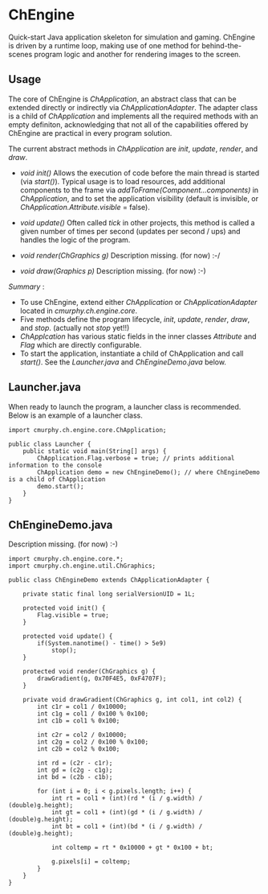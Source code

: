 ChEngine
========

Quick-start Java application skeleton for simulation and gaming. ChEngine is driven by a runtime loop, making use of one method for behind-the-scenes program logic and another for rendering images to the screen. 


Usage
-----
The core of ChEngine is _ChApplication_, an abstract class that can be extended directly or indirectly via _ChApplicationAdapter_. The adapter class is a child of _ChApplication_ and implements all the required methods with an empty definiton, acknowledging that not all of the capabilities offered by ChEngine are practical in every program solution.

The current abstract methods in _ChApplication_ are _init_, _update_, _render_, and _draw_.

- _void init()_
Allows the execution of code before the main thread is started (via _start()_). Typical usage is to load resources, add additional components to the frame via _addToFrame(Component...components)_ in _ChApplication_, and to set the application visibility (default is invisible, or _ChApplication.Attribute.visible_ = false).

- _void update()_
Often called _tick_ in other projects, this method is called a given number of times per second (updates per second / ups) and handles the logic of the program.

- _void render(ChGraphics g)_
Description missing. (for now) :-/

- _void draw(Graphics p)_
Description missing. (for now) :-)

_Summary_ :
- To use ChEngine, extend either _ChApplication_ or _ChApplicationAdapter_ located in _cmurphy.ch.engine.core_.
- Five methods define the program lifecycle, _init_, _update_, _render_, _draw_, and _stop_. (actually not _stop_ yet!!)
- _ChApplcation_ has various static fields in the inner classes _Attribute_ and _Flag_ which are directly configurable.
- To start the application, instantiate a child of ChApplication and call _start()_. See the _Launcher.java_ and _ChEngineDemo.java_ below.

Launcher.java
-------------
When ready to launch the program, a launcher class is recommended. Below is an example of a launcher class.
```
import cmurphy.ch.engine.core.ChApplication;

public class Launcher {
    public static void main(String[] args) {
        ChApplication.Flag.verbose = true; // prints additional information to the console
        ChApplication demo = new ChEngineDemo(); // where ChEngineDemo is a child of ChApplication
        demo.start();
    }
}
```
ChEngineDemo.java
-----------------
Description missing. (for now) :-)
```
import cmurphy.ch.engine.core.*;
import cmurphy.ch.engine.util.ChGraphics;

public class ChEngineDemo extends ChApplicationAdapter {
    
    private static final long serialVersionUID = 1L;

    protected void init() {
        Flag.visible = true;
    }

    protected void update() {
        if(System.nanotime() - time() > 5e9)
            stop();
    }
    
    protected void render(ChGraphics g) {
        drawGradient(g, 0x70F4E5, 0xF4707F);
    }
    
    private void drawGradient(ChGraphics g, int col1, int col2) {
        int c1r = col1 / 0x10000;
        int c1g = col1 / 0x100 % 0x100;
        int c1b = col1 % 0x100;
        
        int c2r = col2 / 0x10000;
        int c2g = col2 / 0x100 % 0x100;
        int c2b = col2 % 0x100;

        int rd = (c2r - c1r);
        int gd = (c2g - c1g);
        int bd = (c2b - c1b);
        
        for (int i = 0; i < g.pixels.length; i++) {
            int rt = col1 + (int)(rd * (i / g.width) / (double)g.height);
            int gt = col1 + (int)(gd * (i / g.width) / (double)g.height);
            int bt = col1 + (int)(bd * (i / g.width) / (double)g.height);
            
            int coltemp = rt * 0x10000 + gt * 0x100 + bt;
            
            g.pixels[i] = coltemp;
        }
    }
}
```

